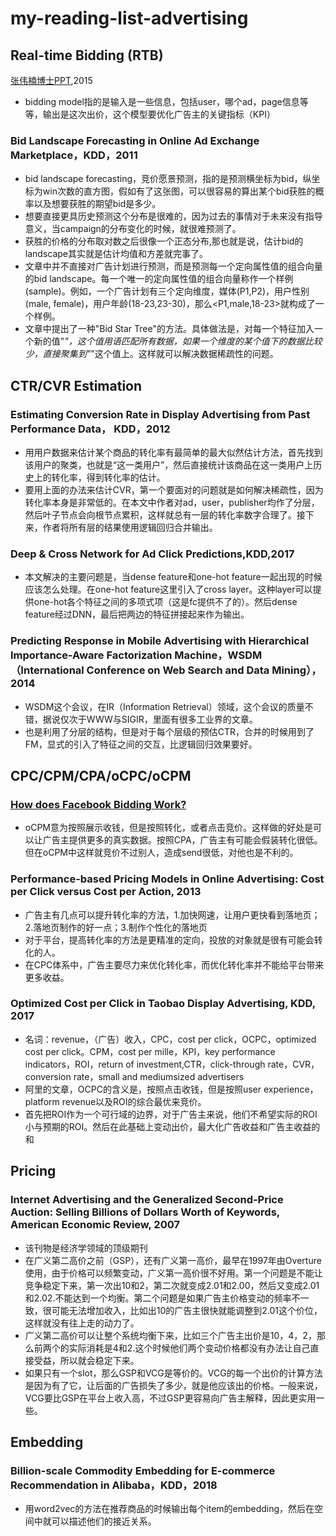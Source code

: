 # my-reading-list-advertising


## Real-time Bidding (RTB)

[张伟楠博士PPT](https://github.com/wzhe06/Ad-papers/blob/master/Bidding%20Strategy/Research%20Frontier%20of%20Real-Time%20Bidding%20based%20Display%20Advertising.pdf),2015
* bidding model指的是输入是一些信息，包括user，哪个ad，page信息等等，输出是这次出价，这个模型要优化广告主的关键指标（KPI）

### Bid Landscape Forecasting in Online Ad Exchange Marketplace，KDD，2011
* bid landscape forecasting，竞价愿景预测，指的是预测横坐标为bid，纵坐标为win次数的直方图，假如有了这张图，可以很容易的算出某个bid获胜的概率以及想要获胜的期望bid是多少。
* 想要直接更具历史预测这个分布是很难的，因为过去的事情对于未来没有指导意义，当campaign的分布变化的时候，就很难预测了。
* 获胜的价格的分布取对数之后很像一个正态分布,那也就是说，估计bid的landscape其实就是估计均值和方差就完事了。
* 文章中并不直接对广告计划进行预测，而是预测每一个定向属性值的组合向量的bid landscape。每一个唯一的定向属性值的组合向量称作一个样例(sample)。例如，一个广告计划有三个定向维度，媒体(P1,P2)，用户性别(male, female)，用户年龄(18-23,23-30)，那么<P1,male,18-23>就构成了一个样例。
* 文章中提出了一种"Bid Star Tree"的方法。具体做法是，对每一个特征加入一个新的值"*"，这个值用语匹配所有数据，如果一个维度的某个值下的数据比较少，直接聚集到"*"这个值上。这样就可以解决数据稀疏性的问题。

## CTR/CVR Estimation
### Estimating Conversion Rate in Display Advertising from Past Performance Data， KDD，2012
* 用用户数据来估计某个商品的转化率有最简单的最大似然估计方法，首先找到该用户的聚类，也就是“这一类用户”，然后直接统计该商品在这一类用户上历史上的转化率，得到转化率的估计。
* 要用上面的办法来估计CVR，第一个要面对的问题就是如何解决稀疏性，因为转化率本身是非常低的。在本文中作者对ad，user，publisher均作了分层，然后叶子节点会向根节点累积，这样就总有一层的转化率数字合理了。接下来，作者将所有层的结果使用逻辑回归合并输出。

### Deep & Cross Network for Ad Click Predictions,KDD,2017
* 本文解决的主要问题是，当dense feature和one-hot feature一起出现的时候应该怎么处理。在one-hot feature这里引入了cross layer。这种layer可以提供one-hot各个特征之间的多项式项（这是fc提供不了的）。然后dense feature经过DNN，最后把两边的特征拼接起来作为输出。

### Predicting Response in Mobile Advertising with Hierarchical Importance-Aware Factorization Machine，WSDM（International Conference on Web Search and Data Mining），2014
* WSDM这个会议，在IR（Information Retrieval）领域，这个会议的质量不错，据说仅次于WWW与SIGIR，里面有很多工业界的文章。
* 也是利用了分层的结构，但是对于每个层级的预估CTR，合并的时候用到了FM，显式的引入了特征之间的交互，比逻辑回归效果要好。

## CPC/CPM/CPA/oCPC/oCPM
### [How does Facebook Bidding Work?](https://bn.co/how-does-facebook-ocpm-bidding-work/)
* oCPM意为按照展示收钱，但是按照转化，或者点击竞价。这样做的好处是可以让广告主提供更多的真实数据。按照CPA，广告主有可能会假装转化很低。但在oCPM中这样就竞价不过别人，造成send很低，对他也是不利的。

### Performance-based Pricing Models in Online Advertising: Cost per Click versus Cost per Action, 2013
* 广告主有几点可以提升转化率的方法，1.加快网速，让用户更快看到落地页；2.落地页制作的好一点；3.制作个性化的落地页
* 对于平台，提高转化率的方法是更精准的定向，投放的对象就是很有可能会转化的人。
* 在CPC体系中，广告主要尽力来优化转化率，而优化转化率并不能给平台带来更多收益。

### Optimized Cost per Click in Taobao Display Advertising, KDD, 2017
* 名词：revenue，（广告）收入，CPC，cost per click，OCPC，optimized cost per click。CPM，cost per mille，KPI，key performance indicators，ROI，return of investment,CTR，click-through rate，CVR，conversion rate，small and mediumsized
advertisers 
* 阿里的文章，OCPC的含义是，按照点击收钱，但是按照user experience，platform revenue以及ROI的综合最优来竞价。
* 首先把ROI作为一个可行域的边界，对于广告主来说，他们不希望实际的ROI小与预期的ROI。然后在此基础上变动出价，最大化广告收益和广告主收益的和

## Pricing
### Internet Advertising and the Generalized Second-Price Auction: Selling Billions of Dollars Worth of Keywords, American Economic Review, 2007
* 该刊物是经济学领域的顶级期刊
* 在广义第二高价之前（GSP），还有广义第一高价，最早在1997年由Overture使用，由于价格可以频繁变动，广义第一高价很不好用。第一个问题是不能让竞争稳定下来，第一次出10和2，第二次就变成2.01和2.00，然后又变成2.01和2.02.不能达到一个均衡。第二个问题是如果广告主价格变动的频率不一致，很可能无法增加收入，比如出10的广告主很快就能调整到2.01这个价位，这样就没有往上走的动力了。
* 广义第二高价可以让整个系统均衡下来，比如三个广告主出价是10，4，2，那么前两个的实际消耗是4和2.这个时候他们两个变动价格都没有办法让自己直接受益，所以就会稳定下来。
* 如果只有一个slot，那么GSP和VCG是等价的。VCG的每一个出价的计算方法是因为有了它，让后面的广告损失了多少，就是他应该出的价格。一般来说，VCG要比GSP在平台上收入高，不过GSP更容易向广告主解释，因此更实用一些。


## Embedding
### Billion-scale Commodity Embedding for E-commerce Recommendation in Alibaba，KDD，2018
* 用word2vec的方法在推荐商品的时候输出每个item的embedding，然后在空间中就可以描述他们的接近关系。


